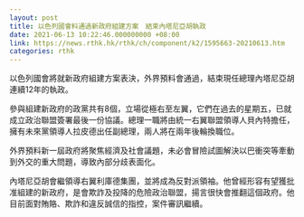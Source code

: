 ```yaml
---
layout: post
title: 以色列國會料通過新政府組建方案　結束內塔尼亞胡執政
date: 2021-06-13 10:22:46.000000000 +08:00
link: https://news.rthk.hk/rthk/ch/component/k2/1595663-20210613.htm
categories: rthk
---
```


以色列國會將就新政府組建方案表決，外界預料會通過，結束現任總理內塔尼亞胡連續12年的執政。

參與組建新政府的政黨共有8個，立場從極右至左翼，它們在過去的星期五，已就成立政治聯盟簽署最後一份協議。總理一職將由統一右翼聯盟領導人貝內特擔任，擁有未來黨領導人拉皮德出任副總理，兩人將在兩年後輪換職位。

外界預料新一屆政府將聚焦經濟及社會議題，未必會冒險試圖解決以巴衝突等牽動到外交的重大問題，導致內部分歧表面化。

內塔尼亞胡會繼領導右翼利庫德集團，並將成為反對派領袖。他曾經形容有望獲批准組建的新政府，是會欺詐及投降的危險政治聯盟，揚言很快會推翻這個政府。他目前面對賄賂、欺詐和違反誠信的指控，案件審訊繼續。
